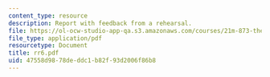 ```yaml
---
content_type: resource
description: Report with feedback from a rehearsal.
file: https://ol-ocw-studio-app-qa.s3.amazonaws.com/courses/21m-873-theater-arts-topics-suburbia-january-iap-2008/47558d9878deddc1b82f93d2006f86b8_rr6.pdf
file_type: application/pdf
resourcetype: Document
title: rr6.pdf
uid: 47558d98-78de-ddc1-b82f-93d2006f86b8
---
```

